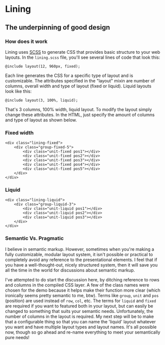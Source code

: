 Lining
===========

The underpinning of good design
-------------------------------

### How does it work
Lining uses [SCSS](http://sass-lang.com/) to generate CSS that provides basic structure to your web layouts. In the `lining.scss` file, you'll see several lines of code that look this:
	
	@include layout(12, 960px, fixed);
	
Each line generates the CSS for a specific type of layout and is customizable. The attributes specified in the "layout" mixin are number of columns, overall width and type of layout (fixed or liquid). Liquid layouts look like this:

	@include layout(3, 100%, liquid);

That's 3 columns, 100% width, liquid layout. To modify the layout simply change these attributes. In the HTML, just specify the amount of columns and type of layout as shown below.

### Fixed width
	<div class="lining-fixed">
		<div class="group-fixed-5">
			<div class="unit-fixed pos1"></div>
			<div class="unit-fixed pos2"></div>
			<div class="unit-fixed pos3"></div>
			<div class="unit-fixed pos4"></div>
			<div class="unit-fixed pos5"></div>
		</div>
	</div>

### Liquid
	<div class="lining-liquid">
		<div class="group-liquid-3">
			<div class="unit-liquid pos1"></div>
			<div class="unit-liquid pos2"></div>
			<div class="unit-liquid pos3"></div>
		</div>
	</div>

### Semantic Vs. Pragmatic
I believe in semantic markup. However, sometimes when you're making a fully customizable, modular layout system, it isn't possible or practical to completely avoid any reference to the presentational elements. I feel that if you have a well-thought-out, nicely structured system, then it will save you all the time in the world for discussions about semantic markup. 

I've attempted to do start the discussion here, by ditching reference to rows and columns in the compiled CSS layer. A few of the class names were chosen for the demo because it helps make their function more clear (which ironically seems pretty semantic to me, btw). Terms like `group`, `unit` and `pos` (position) are used instead of `row`, `col`, etc. The terms for `liquid` and `fixed` are required if you want to featured both in your layout, but can easily be changed to something that suits your semantic needs. Unfortunately, the number of columns in the layout is required. My next step will be to make that a configurable thing so that you can name the 'liquid' layout whatever you want and have multiple layout types and layout names. It's all possible now, though so go ahead and re-name everything to meet your semantically pure needs!
   

